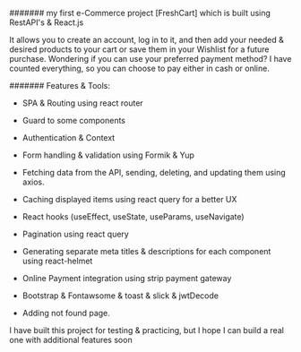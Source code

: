 ####### my first e-Commerce project [FreshCart] which is built using RestAPI's & React.js 

It allows you to create an account, log in to it, and then add your needed & desired products to your cart or save them in your Wishlist for a future purchase.
Wondering if you can use your preferred payment method? I have counted everything, so you can choose to pay either in cash or online.


####### Features & Tools:



- SPA & Routing using react router 

- Guard to some components

- Authentication & Context 

- Form handling & validation using Formik & Yup

- Fetching data from the API, sending, deleting, and updating them using axios.

- Caching displayed items using react query for a better UX

- React hooks (useEffect, useState, useParams, useNavigate)

- Pagination using react query

- Generating separate meta titles & descriptions for each component using react-helmet

- Online Payment integration using strip payment gateway 

- Bootstrap & Fontawsome & toast & slick & jwtDecode

- Adding not found page.



I have built this project for testing & practicing, but I hope I can build a real one with additional features soon

